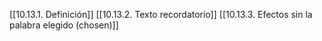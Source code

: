 [[10.13.1. Definición]]
[[10.13.2. Texto recordatorio]]
[[10.13.3. Efectos sin la palabra elegido (chosen)]]


